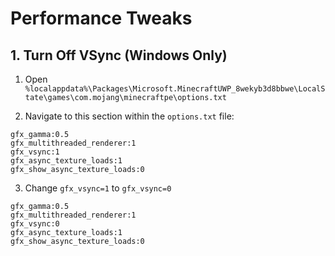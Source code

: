# Performance Tweaks

## 1. Turn Off VSync (Windows Only)
  
1. Open `%localappdata%\Packages\Microsoft.MinecraftUWP_8wekyb3d8bbwe\LocalState\games\com.mojang\minecraftpe\options.txt`

2. Navigate to this section within the `options.txt` file:
```
gfx_gamma:0.5
gfx_multithreaded_renderer:1
gfx_vsync:1
gfx_async_texture_loads:1
gfx_show_async_texture_loads:0
```

3. Change `gfx_vsync=1` to `gfx_vsync=0`
```
gfx_gamma:0.5
gfx_multithreaded_renderer:1
gfx_vsync:0
gfx_async_texture_loads:1
gfx_show_async_texture_loads:0
```
